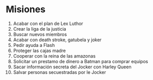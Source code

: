 # Misiones

1. Acabar con el plan de Lex Luthor
2. Crear la liga de la justicia
3. Buscar nuevos miembros
4. Acabar con death stroke, gatubela y  joker
5. Pedir ayuda a Flash
6. Proteger las cajas madre
7. Cooperar con la reina de las amazonas
8. Solicitar un prestamo de dinero a Batman para comprar equipos
9. Sacar información secreta del Jocker con Harley Queen
10. Salvar personas secuestradas por le Jocker

